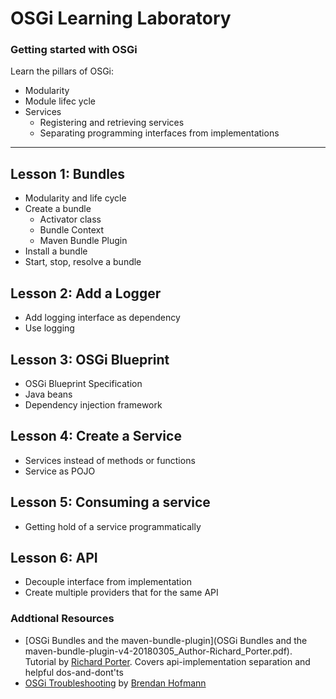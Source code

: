 # OSGi Learning Laboratory

### Getting started with OSGi
Learn the pillars of OSGi:
* Modularity
* Module lifec ycle
* Services
  * Registering and retrieving services
  * Separating programming interfaces from implementations
  
----

## Lesson 1: Bundles

* Modularity and life cycle
* Create a bundle 
  * Activator class
  * Bundle Context
  * Maven Bundle Plugin
* Install a bundle
* Start, stop, resolve a bundle

## Lesson 2: Add a Logger
* Add logging interface as dependency
* Use logging 

## Lesson 3: OSGi Blueprint
* OSGi Blueprint Specification
* Java beans
* Dependency injection framework

## Lesson 4: Create a Service
* Services instead of methods or functions
* Service as POJO

## Lesson 5: Consuming a service
* Getting hold of a service programmatically

## Lesson 6: API
* Decouple interface from implementation
* Create multiple providers that for the same API


### Addtional Resources
 - [OSGi Bundles and the maven-bundle-plugin](OSGi Bundles and the maven-bundle-plugin-v4-20180305_Author-Richard_Porter.pdf). 
 Tutorial by [Richard Porter](https://github.com/coyotesqrl). Covers api-implementation separation and helpful dos-and-dont'ts
 - [OSGi Troubleshooting](https://codice.atlassian.net/wiki/spaces/DDF/pages/29261826/OSGi+Troubleshooting) 
 by [Brendan Hofmann](https://github.com/brendan-hofmann)
